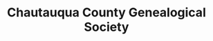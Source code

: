 ---
layout: repo
title: "Chautauqua County Genealogical Society"
id: 19940
permalink: repos/19940/
---